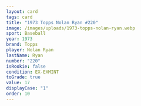 ```yaml
---
layout: card
tags: card
title: "1973 Topps Nolan Ryan #220"
image: /images/uploads/1973-topps-nolan-ryan.webp
sport: Baseball
year: 1973
brand: Topps
player: Nolan Ryan
lastName: Ryan
number: "220"
isRookie: false
condition: EX-EXMINT
toGrade: true
value: 17
displayCase: "1"
order: 10
---
```

